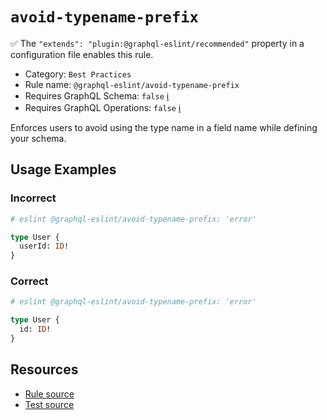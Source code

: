 # `avoid-typename-prefix`

✅ The `"extends": "plugin:@graphql-eslint/recommended"` property in a configuration file enables this rule.

- Category: `Best Practices`
- Rule name: `@graphql-eslint/avoid-typename-prefix`
- Requires GraphQL Schema: `false` [ℹ️](../../README.md#extended-linting-rules-with-graphql-schema)
- Requires GraphQL Operations: `false` [ℹ️](../../README.md#extended-linting-rules-with-siblings-operations)

Enforces users to avoid using the type name in a field name while defining your schema.

## Usage Examples

### Incorrect

```graphql
# eslint @graphql-eslint/avoid-typename-prefix: 'error'

type User {
  userId: ID!
}
```

### Correct

```graphql
# eslint @graphql-eslint/avoid-typename-prefix: 'error'

type User {
  id: ID!
}
```

## Resources

- [Rule source](../../packages/plugin/src/rules/avoid-typename-prefix.ts)
- [Test source](../../packages/plugin/tests/avoid-typename-prefix.spec.ts)
